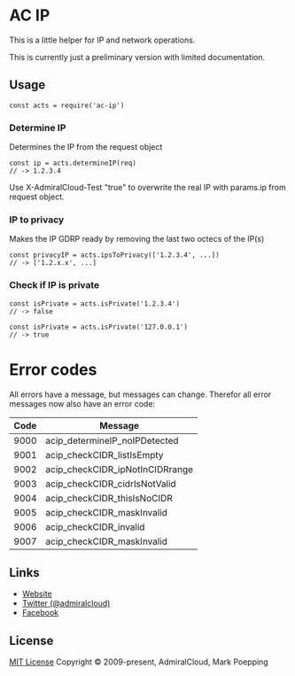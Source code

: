 # AC IP
This is a little helper for IP and network operations.

This is currently just a preliminary version with limited documentation.

## Usage

```
const acts = require('ac-ip')
```

### Determine IP
Determines the IP from the request object
```
const ip = acts.determineIP(req) 
// -> 1.2.3.4
```
Use X-AdmiralCloud-Test "true" to overwrite the real IP with params.ip from request object.


### IP to privacy
Makes the IP GDRP ready by removing the last two octecs of the IP(s)
```
const privacyIP = acts.ipsToPrivacy(['1.2.3.4', ...])
// -> ['1.2.x.x', ...]
```

### Check if IP is private
```
const isPrivate = acts.isPrivate('1.2.3.4')
// -> false

const isPrivate = acts.isPrivate('127.0.0.1')
// -> true
```

# Error codes
All errors have a message, but messages can change. Therefor all error messages now also have an error code:

| Code | Message |
|---|---|
| 9000 | acip_determineIP_noIPDetected |
| 9001 | acip_checkCIDR_listIsEmpty |
| 9002 | acip_checkCIDR_ipNotInCIDRrange |
| 9003 | acip_checkCIDR_cidrIsNotValid |
| 9004 | acip_checkCIDR_thisIsNoCIDR |
| 9005 | acip_checkCIDR_maskInvalid |
| 9006 | acip_checkCIDR_invalid |
| 9007 | acip_checkCIDR_maskInvalid |





## Links
- [Website](https://www.admiralcloud.com/)
- [Twitter (@admiralcloud)](https://twitter.com/admiralcloud)
- [Facebook](https://www.facebook.com/MediaAssetManagement/)

## License
[MIT License](https://opensource.org/licenses/MIT) Copyright © 2009-present, AdmiralCloud, Mark Poepping